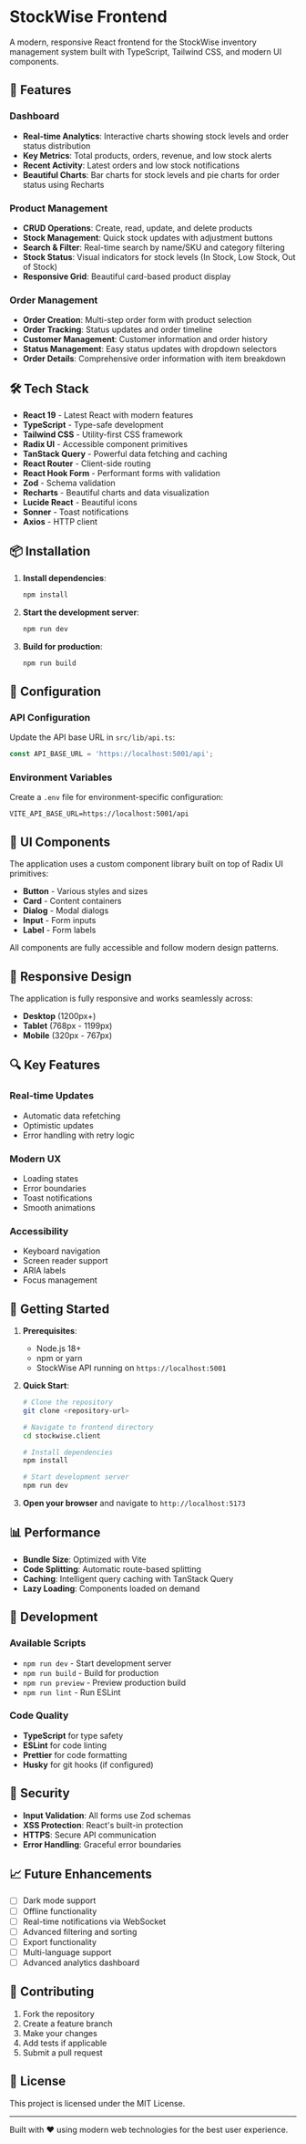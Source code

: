 # StockWise Frontend

A modern, responsive React frontend for the StockWise inventory management system built with TypeScript, Tailwind CSS, and modern UI components.

## 🚀 Features

### Dashboard
- **Real-time Analytics**: Interactive charts showing stock levels and order status distribution
- **Key Metrics**: Total products, orders, revenue, and low stock alerts
- **Recent Activity**: Latest orders and low stock notifications
- **Beautiful Charts**: Bar charts for stock levels and pie charts for order status using Recharts

### Product Management
- **CRUD Operations**: Create, read, update, and delete products
- **Stock Management**: Quick stock updates with adjustment buttons
- **Search & Filter**: Real-time search by name/SKU and category filtering
- **Stock Status**: Visual indicators for stock levels (In Stock, Low Stock, Out of Stock)
- **Responsive Grid**: Beautiful card-based product display

### Order Management
- **Order Creation**: Multi-step order form with product selection
- **Order Tracking**: Status updates and order timeline
- **Customer Management**: Customer information and order history
- **Status Management**: Easy status updates with dropdown selectors
- **Order Details**: Comprehensive order information with item breakdown

## 🛠️ Tech Stack

- **React 19** - Latest React with modern features
- **TypeScript** - Type-safe development
- **Tailwind CSS** - Utility-first CSS framework
- **Radix UI** - Accessible component primitives
- **TanStack Query** - Powerful data fetching and caching
- **React Router** - Client-side routing
- **React Hook Form** - Performant forms with validation
- **Zod** - Schema validation
- **Recharts** - Beautiful charts and data visualization
- **Lucide React** - Beautiful icons
- **Sonner** - Toast notifications
- **Axios** - HTTP client

## 📦 Installation

1. **Install dependencies**:
   ```bash
   npm install
   ```

2. **Start the development server**:
   ```bash
   npm run dev
   ```

3. **Build for production**:
   ```bash
   npm run build
   ```

## 🔧 Configuration

### API Configuration
Update the API base URL in `src/lib/api.ts`:
```typescript
const API_BASE_URL = 'https://localhost:5001/api';
```

### Environment Variables
Create a `.env` file for environment-specific configuration:
```env
VITE_API_BASE_URL=https://localhost:5001/api
```

## 🎨 UI Components

The application uses a custom component library built on top of Radix UI primitives:

- **Button** - Various styles and sizes
- **Card** - Content containers
- **Dialog** - Modal dialogs
- **Input** - Form inputs
- **Label** - Form labels

All components are fully accessible and follow modern design patterns.

## 📱 Responsive Design

The application is fully responsive and works seamlessly across:
- **Desktop** (1200px+)
- **Tablet** (768px - 1199px)
- **Mobile** (320px - 767px)

## 🔍 Key Features

### Real-time Updates
- Automatic data refetching
- Optimistic updates
- Error handling with retry logic

### Modern UX
- Loading states
- Error boundaries
- Toast notifications
- Smooth animations

### Accessibility
- Keyboard navigation
- Screen reader support
- ARIA labels
- Focus management

## 🚀 Getting Started

1. **Prerequisites**:
   - Node.js 18+ 
   - npm or yarn
   - StockWise API running on `https://localhost:5001`

2. **Quick Start**:
   ```bash
   # Clone the repository
   git clone <repository-url>
   
   # Navigate to frontend directory
   cd stockwise.client
   
   # Install dependencies
   npm install
   
   # Start development server
   npm run dev
   ```

3. **Open your browser** and navigate to `http://localhost:5173`

## 📊 Performance

- **Bundle Size**: Optimized with Vite
- **Code Splitting**: Automatic route-based splitting
- **Caching**: Intelligent query caching with TanStack Query
- **Lazy Loading**: Components loaded on demand

## 🧪 Development

### Available Scripts

- `npm run dev` - Start development server
- `npm run build` - Build for production
- `npm run preview` - Preview production build
- `npm run lint` - Run ESLint

### Code Quality

- **TypeScript** for type safety
- **ESLint** for code linting
- **Prettier** for code formatting
- **Husky** for git hooks (if configured)

## 🔐 Security

- **Input Validation**: All forms use Zod schemas
- **XSS Protection**: React's built-in protection
- **HTTPS**: Secure API communication
- **Error Handling**: Graceful error boundaries

## 📈 Future Enhancements

- [ ] Dark mode support
- [ ] Offline functionality
- [ ] Real-time notifications via WebSocket
- [ ] Advanced filtering and sorting
- [ ] Export functionality
- [ ] Multi-language support
- [ ] Advanced analytics dashboard

## 🤝 Contributing

1. Fork the repository
2. Create a feature branch
3. Make your changes
4. Add tests if applicable
5. Submit a pull request

## 📄 License

This project is licensed under the MIT License.

---

Built with ❤️ using modern web technologies for the best user experience.
